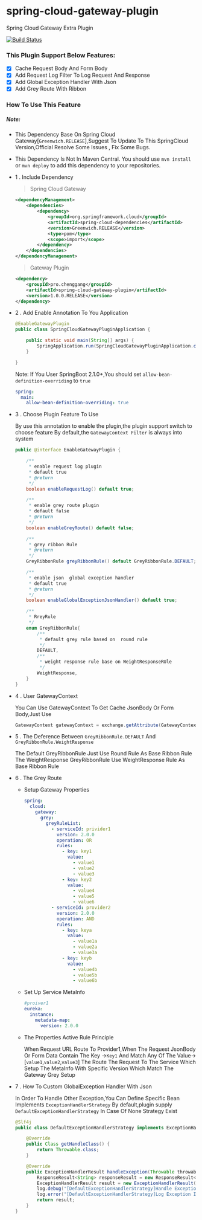 # spring-cloud-gateway-plugin
Spring Cloud Gateway Extra Plugin

[![Build Status](https://travis-ci.com/chenggangpro/spring-cloud-gateway-plugin.svg?branch=master)](https://travis-ci.com/chenggangpro/spring-cloud-gateway-plugin)

### This Plugin Support Below Features:

* [x] Cache Request Body And Form Body
* [x] Add Request Log Filter To Log Request And Response
* [x] Add Global Exception Handler With Json
* [x] Add Grey Route With Ribbon

### How To Use This Feature

##### Note:
 
   * This Dependency Base On Spring Cloud Gateway[`Greenwich.RELEASE`],Suggest To Update To This SpringCloud Version,Official Resolve Some Issues , Fix Some Bugs.
   * This Dependency Is Not In Maven Central. You should use `mvn install` or `mvn deploy` to add this dependency to your repositories.

* 1 . Include Dependency
    
    > Spring Cloud Gateway
    
    ```xml
    <dependencyManagement>
        <dependencies>
            <dependency>
                <groupId>org.springframework.cloud</groupId>
                <artifactId>spring-cloud-dependencies</artifactId>
                <version>Greenwich.RELEASE</version>
                <type>pom</type>
                <scope>import</scope>
            </dependency>
        </dependencies>
    </dependencyManagement>
    ```
    > Gateway Plugin
    
    ```xml
    <dependency>
        <groupId>pro.chenggang</groupId>
        <artifactId>spring-cloud-gateway-plugin</artifactId>
        <version>1.0.0.RELEASE</version>
    </dependency>
    ```
  
* 2 . Add Enable Annotation To You Application

    ```java
    @EnableGatewayPlugin
    public class SpringCloudGatewayPluginApplication {
    
        public static void main(String[] args) {
            SpringApplication.run(SpringCloudGatewayPluginApplication.class, args);
        }
    
    }
    ```

    Note: If You User SpringBoot 2.1.0+,You should set `allow-bean-definition-overriding` to `true`

    ```yaml
    spring:
      main:
        allow-bean-definition-overriding: true
    ```

* 3 . Choose Plugin Feature To Use

    By use this annotation to enable the plugin,the plugin support switch to choose feature
    By default,the `GatewayContext Filter` is always into system

    ```java
    public @interface EnableGatewayPlugin {
    
        /**
         * enable request log plugin
         * default true
         * @return
         */
        boolean enableRequestLog() default true;
    
        /**
         * enable grey route plugin
         * default false
         * @return
         */
        boolean enableGreyRoute() default false;
    
        /**
         * grey ribbon Rule
         * @return
         */
        GreyRibbonRule greyRibbonRule() default GreyRibbonRule.DEFAULT;
    
        /**
         * enable json  global exception handler
         * default true
         * @return
         */
        boolean enableGlobalExceptionJsonHandler() default true;
    
        /**
         * RreyRule
         */
        enum GreyRibbonRule{
            /**
             * default grey rule based on  round rule
             */
            DEFAULT,
            /**
             * weight response rule base on WeightResponseRUle
             */
            WeightResponse,
        }
    }
    ```     

* 4 . User GatewayContext

    You Can Use GatewayContext To Get Cache JsonBody Or Form Body,Just Use

    ```java
    GatewayContext gatewayContext = exchange.getAttribute(GatewayContext.CACHE_GATEWAY_CONTEXT);
    ```
* 5 . The Deference Between `GreyRibbonRule.DEFAULT` And `GreyRibbonRule.WeightResponse`

    The Default GreyRibbonRule Just Use Round Rule As Base Ribbon Rule
    The WeightResponse GreyRibbonRule Use WeightResponse Rule As Base Ribbon Rule

* 6 . The Grey Route

    * Setup Gateway Properties
    
        ```yaml
        spring:
          cloud:
            gateway:
              grey:
                greyRuleList:
                  - serviceId: privider1
                    version: 2.0.0
                    operation: OR
                    rules:
                      - key: key1
                        value:
                          - value1
                          - value2
                          - value3
                      - key: key2
                        value:
                          - value4
                          - value5
                          - value6
                  - serviceId: provider2
                    version: 2.0.0
                    operation: AND
                    rules:
                      - key: keya
                        value:
                          - value1a
                          - value2a
                          - value3a
                      - key: keyb
                        value:
                          - value4b
                          - value5b
                          - value6b
        ```     
    
    * Set Up Service MetaInfo
    
        ```yaml
        #proiver1
        eureka:
          instance:
            metadata-map:
              version: 2.0.0 
        ```
    
    * The Properties Active Rule Principle
    
        When Request URL Route To Provider1,When The Request JsonBody Or Form Data Contain The Key ->`Key1` And Match Any Of The Value->[`value1`,`value2`,`value3`]
        The Route The Request To The Service Which Setup The MetaInfo With Specific Version Which Match The Gateway Grey Setup 
    

* 7 . How To Custom GlobalException Handler With Json

    In Order To Handle Other Exception,You Can Define Specific Bean Implements `ExceptionHandlerStrategy`
    By default,plugin supply `DefaultExceptionHandlerStrategy` In Case Of None Strategy Exist 

    ```java
    @Slf4j
    public class DefaultExceptionHandlerStrategy implements ExceptionHandlerStrategy {
    
        @Override
        public Class getHandleClass() {
            return Throwable.class;
        }
    
        @Override
        public ExceptionHandlerResult handleException(Throwable throwable) {
            ResponseResult<String> responseResult = new ResponseResult<>(SystemResponseInfo.GATEWAY_ERROR,throwable.getMessage());
            ExceptionHandlerResult result = new ExceptionHandlerResult(HttpStatus.INTERNAL_SERVER_ERROR, JSON.toJSONString(responseResult));
            log.debug("[DefaultExceptionHandlerStrategy]Handle Exception:{},Result:{}",throwable.getMessage(),result);
            log.error("[DefaultExceptionHandlerStrategy]Log Exception In Error Level,Exception Message:{}",throwable.getMessage());
            return result;
        }
    }
    ```

